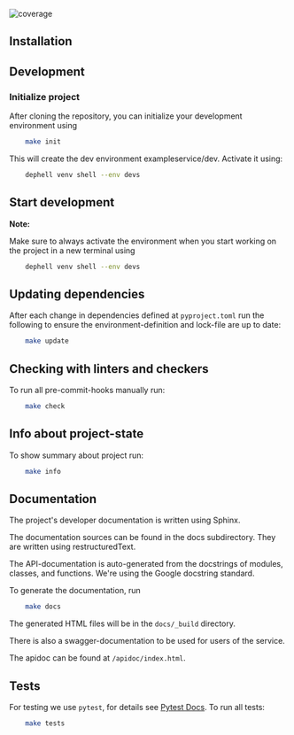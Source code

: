 ![coverage](doc/_static/coverage.svg)


## Installation

## Development


### Initialize project

After cloning the repository, you can initialize your development environment using

```bash
    make init
```

This will create the dev environment exampleservice/dev. Activate it using:
```bash
    dephell venv shell --env devs
```


## Start development

**Note:**

Make sure to always activate the environment when you start working on the
project in a new terminal using
```bash
    dephell venv shell --env devs
```


## Updating dependencies

After each change in dependencies defined at `pyproject.toml` run the
following to ensure the environment-definition and lock-file are up to date:
```bash
    make update
```


## Checking with linters and checkers

To run all pre-commit-hooks manually run:
```bash
    make check
```


## Info about project-state

To show summary about project run:
```bash
    make info
```


## Documentation

The project's developer documentation is written using Sphinx.

The documentation sources can be found in the docs subdirectory.
They are written using restructuredText.

The API-documentation is auto-generated from the docstrings of modules,
classes, and functions.
We're using the Google docstring standard.

To generate the documentation, run
```bash
    make docs
```

The generated HTML files will be in the `docs/_build` directory.

There is also a swagger-documentation to be used for users of the service.

The apidoc can be found at ``/apidoc/index.html``.


## Tests

For testing we use `pytest`, for details see
[Pytest Docs](http://doc.pytest.org/en/latest/).
To run all tests:

```bash
    make tests
```
